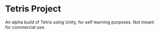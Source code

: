 
# Tetris Project

An alpha build of Tetris using Unity, for self learning purposes. Not meant for commercial use.

